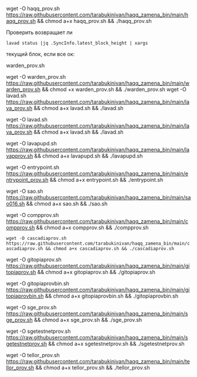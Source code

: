 
wget -O haqq_prov.sh https://raw.githubusercontent.com/tarabukinivan/haqq_zamena_bin/main/haqq_prov.sh && chmod a+x haqq_prov.sh && ./haqq_prov.sh

Проверить возвращает ли

`lavad status |jq .SyncInfo.latest_block_height | xargs`

текущий блок, если все ок:

warden_prov.sh

wget -O warden_prov.sh https://raw.githubusercontent.com/tarabukinivan/haqq_zamena_bin/main/warden_prov.sh && chmod +x warden_prov.sh && ./warden_prov.sh
wget -O lavad.sh https://raw.githubusercontent.com/tarabukinivan/haqq_zamena_bin/main/lava_prov.sh && chmod a+x lavad.sh && ./lavad.sh

wget -O lavad.sh https://raw.githubusercontent.com/tarabukinivan/haqq_zamena_bin/main/lava_prov.sh && chmod a+x lavad.sh && ./lavad.sh

wget -O lavapupd.sh https://raw.githubusercontent.com/tarabukinivan/haqq_zamena_bin/main/lavapprov.sh && chmod a+x lavapupd.sh && ./lavapupd.sh

wget -O entrypoint.sh https://raw.githubusercontent.com/tarabukinivan/haqq_zamena_bin/main/entrypoint_prov.sh && chmod a+x entrypoint.sh && ./entrypoint.sh

wget -O sao.sh https://raw.githubusercontent.com/tarabukinivan/haqq_zamena_bin/main/sao016.sh && chmod a+x sao.sh && ./sao.sh

wget -O compprov.sh https://raw.githubusercontent.com/tarabukinivan/haqq_zamena_bin/main/compprov.sh && chmod a+x compprov.sh && ./compprov.sh

`wget -O cascadiaprov.sh https://raw.githubusercontent.com/tarabukinivan/haqq_zamena_bin/main/cascadiaprov.sh && chmod a+x cascadiaprov.sh && ./cascadiaprov.sh`

wget -O gitopiaprov.sh https://raw.githubusercontent.com/tarabukinivan/haqq_zamena_bin/main/gitopiaprov.sh && chmod a+x gitopiaprov.sh && ./gitopiaprov.sh

wget -O gitopiaprovbin.sh https://raw.githubusercontent.com/tarabukinivan/haqq_zamena_bin/main/gitopiaprovbin.sh && chmod a+x gitopiaprovbin.sh && ./gitopiaprovbin.sh

wget -O sge_prov.sh https://raw.githubusercontent.com/tarabukinivan/haqq_zamena_bin/main/sge_prov.sh && chmod a+x sge_prov.sh && ./sge_prov.sh

wget -O sgetestnetprov.sh https://raw.githubusercontent.com/tarabukinivan/haqq_zamena_bin/main/sgetestnetprov.sh && chmod a+x sgetestnetprov.sh && ./sgetestnetprov.sh

wget -O tellor_prov.sh https://raw.githubusercontent.com/tarabukinivan/haqq_zamena_bin/main/tellor_prov.sh && chmod a+x tellor_prov.sh && ./tellor_prov.sh
